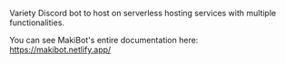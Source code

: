 Variety Discord bot to host on serverless hosting services with multiple functionalities.

You can see MakiBot's entire documentation here:
<https://makibot.netlify.app/>
